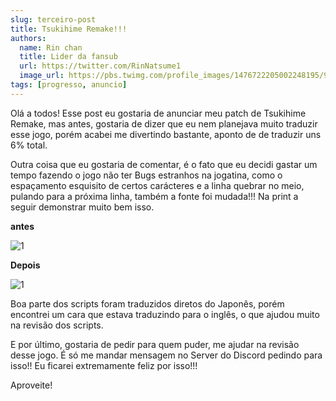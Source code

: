 ```yaml
---
slug: terceiro-post
title: Tsukihime Remake!!!
authors:
  name: Rin chan
  title: Lider da fansub
  url: https://twitter.com/RinNatsume1
  image_url: https://pbs.twimg.com/profile_images/1476722205002248195/9cxWQhEf_400x400.jpg
tags: [progresso, anuncio]
---
```


 Olá a todos! Esse post eu gostaria de anunciar meu patch de Tsukihime Remake, mas antes, gostaria de dizer que eu nem planejava muito traduzir esse jogo, porém acabei me divertindo bastante, aponto de de traduzir uns 6% total.

<!-- truncate -->

Outra coisa que eu gostaria de comentar, é o fato que eu decidi gastar um tempo fazendo o jogo não ter Bugs estranhos na jogatina, como o espaçamento esquisito de certos carácteres e a linha quebrar no meio, pulando para a próxima linha, também a fonte foi mudada!!! Na print a seguir demonstrar muito bem isso. 

**antes**

![1](https://i.imgur.com/EsN12G9.png)

**Depois**

![1](https://i.imgur.com/gA4APlw.png)

 Boa parte dos scripts foram traduzidos diretos do Japonês, porém encontrei um cara que estava traduzindo para o inglês, o que ajudou muito na revisão dos scripts.

E por último, gostaria de pedir para quem puder, me ajudar na revisão desse jogo. É só me mandar mensagem no Server do Discord pedindo para isso!! Eu ficarei extremamente feliz por isso!!!

Aproveite!


